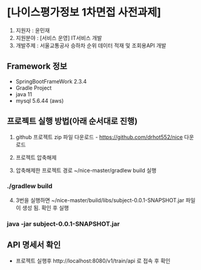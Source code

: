 # [나이스평가정보 1차면접 사전과제]
1. 지원자 : 윤민재
2. 지원분야 : [서비스 운영] IT서비스 개발 
3. 개발주제 : 서울교통공사 승하차 순위 데이터 적재 및 조회용API 개발

## Framework 정보
- SpringBootFrameWork 2.3.4
- Gradle Project
- java 11
- mysql 5.6.44 (aws) 

## 프로젝트 실행 방법(아래 순서대로 진행)

1. github 프로젝트 zip 파일 다운로드 - https://github.com/drhot552/nice 다운로드

2. 프로젝트 압축해제 

3. 압축해제한 프로젝트 경로 ~/nice-master/gradlew build 실행
  ### ./gradlew build
  
4. 3번을 실행하면 ~/nice-master/build/libs/subject-0.0.1-SNAPSHOT.jar 파일이 생성 됨. 확인 후 실행
  ### java -jar subject-0.0.1-SNAPSHOT.jar
  
## API 명세서 확인
-    프로젝트 실행후 http://localhost:8080/v1/train/api 로 접속 후 확인
